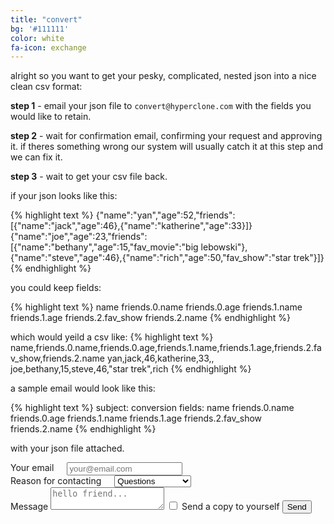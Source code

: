 ```yaml
---
title: "convert"
bg: '#111111'
color: white
fa-icon: exchange
---
```



alright so you want to get your pesky, complicated, nested json into a nice clean csv format:

**step 1** - email your json file to `convert@hyperclone.com` with the fields you would like to retain.

**step 2** - wait for confirmation email, confirming your request and approving it. if theres something wrong our system will usually catch it at this step and we can fix it.

**step 3** - wait to get your csv file back.

if your json looks like this:

{% highlight text %}
{"name":"yan","age":52,"friends":[{"name":"jack","age":46},{"name":"katherine","age":33}]}
{"name":"joe","age":23,"friends":[{"name":"bethany","age":15,"fav_movie":"big lebowski"},{"name":"steve","age":46},{"name":"rich","age":50,"fav_show":"star trek"}]}
{% endhighlight %}

you could keep fields:

{% highlight text %}
name
friends.0.name
friends.0.age
friends.1.name
friends.1.age
friends.2.fav_show
friends.2.name
{% endhighlight %}

which would yeild a csv like:
{% highlight text %}
name,friends.0.name,friends.0.age,friends.1.name,friends.1.age,friends.2.fav_show,friends.2.name
yan,jack,46,katherine,33,,
joe,bethany,15,steve,46,"star trek",rich
{% endhighlight %}

a sample email would look like this:

{% highlight text %}
subject: conversion
fields:
name
friends.0.name
friends.0.age
friends.1.name
friends.1.age
friends.2.fav_show
friends.2.name
{% endhighlight %}

with your json file attached.

<link rel="stylesheet" href="skeleton.css">

<form action="https://formspree.io/contact@hyperclone.com"
  method="POST">
  <div class="row">
  <div class="six columns">
    <label for="exampleEmailInput">Your email</label>
    <input class="u-full-width" name="_replyto" type="email" placeholder="your@email.com" id="exampleEmailInput">
  </div>
  <div class="six columns">
    <label for="exampleRecipientInput">Reason for contacting</label>
    <select class="u-full-width" id="exampleRecipientInput">
      <option value="Option 1">Questions</option>
      <option value="Option 2">Admiration</option>
      <option value="Option 3">You are the best.</option>
    </select>
  </div>
</div>
<label for="exampleMessage">Message</label>
<textarea class="u-full-width" placeholder="hello friend..." id="exampleMessage" name="text"></textarea>
<label class="example-send-yourself-copy">
  <input type="checkbox">
  <span class="label-body">Send a copy to yourself</span>
</label>
<input class="button-primary" type="submit" value="Send">
</form>
